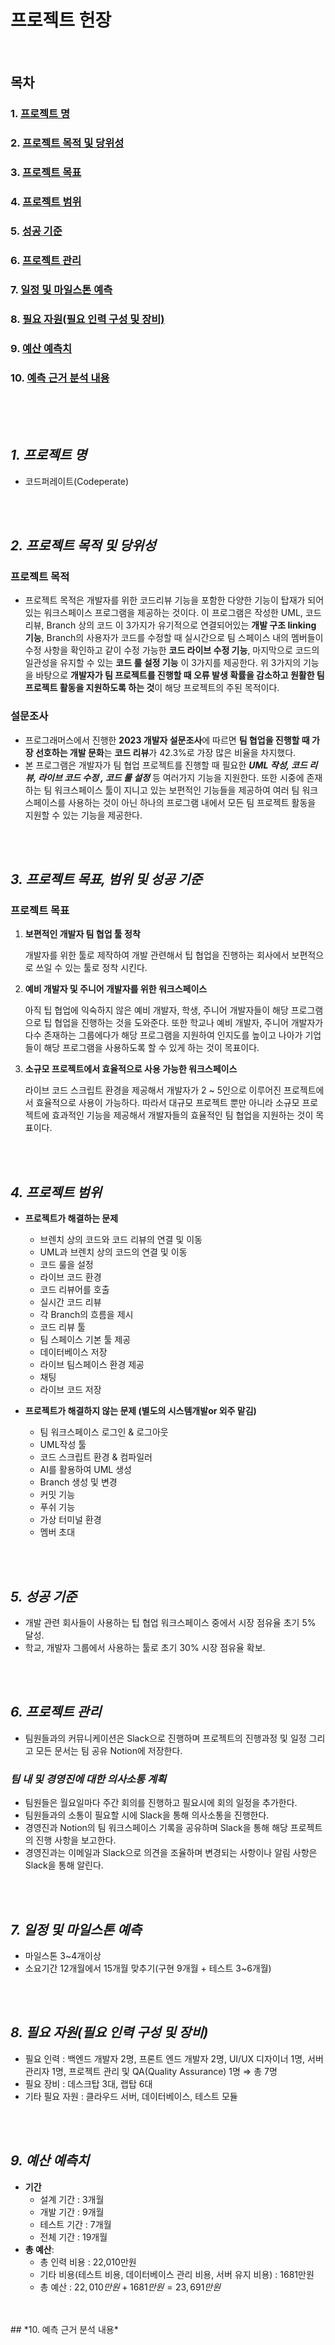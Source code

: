 # 프로젝트 헌장
<br>


## 목차

### 1. [프로젝트 명](프로젝트-명)
### 2. [프로젝트 목적 및 당위성](프로젝트-목적-및-당위성) 
### 3. [프로젝트 목표](프로젝트-목표) 
### 4. [프로젝트 범위](프로젝트-범위) 
### 5. [성공 기준](성공-기준) 
### 6. [프로젝트 관리](프로젝트-관리) 
### 7. [일정 및 마일스톤 예측](일정-및-마일스톤-예측) 
### 8. [필요 자원(필요 인력 구성 및 장비)](필요-자원(필요-인력-구성-및-장비))
### 9. [예산 예측치](예산-예측치)
### 10. [예측 근거 분석 내용](예측-근거-분석-내용)



<br>

<br>

<br>

## *1. 프로젝트 명*

- 코드퍼레이트(Codeperate)

<br>
<br>

## *2. 프로젝트 목적 및 당위성*

### 프로젝트 목적

- 프로젝트 목적은 개발자를 위한 코드리뷰 기능을 포함한 다양한 기능이 탑재가 되어 있는 워크스페이스 프로그램을 제공하는 것이다. 이 프로그램은 작성한 UML, 코드 리뷰, Branch 상의 코드 이 3가지가 유기적으로 연결되어있는 **개발 구조 linking 기능**, Branch의 사용자가 코드를 수정할 때 실시간으로 팀 스페이스 내의 멤버들이 수정 사항을 확인하고 같이 수정 가능한 **코드 라이브 수정 기능**, 마지막으로 코드의 일관성을 유지할 수 있는 **코드 룰 설정 기능** 이 3가지를 제공한다. 위 3가지의 기능을 바탕으로 **개발자가 팀 프로젝트를 진행할 때 오류 발생 확률을 감소하고 원활한 팀 프로젝트 활동을 지원하도록 하는 것**이 해당 프로젝트의 주된 목적이다.


### 설문조사

- 프로그래머스에서 진행한 **2023 개발자 설문조사**에 따르면 **팀 협업을 진행할 때 가장 선호하는 개발 문화**는 **코드 리뷰**가 42.3%로 가장 많은 비율을 차지했다.
- 본 프로그램은 개발자가 팀 협업 프로젝트를 진행할 때 필요한 ***UML 작성, 코드 리뷰, 라이브 코드 수정 , 코드 룰 설정*** 등 여러가지 기능을 지원한다. 또한 시중에 존재하는 팀 워크스페이스 툴이 지니고 있는 보편적인 기능들을 제공하여 여러 팀 워크스페이스를 사용하는 것이 아닌 하나의 프로그램 내에서 모든 팀 프로젝트 활동을 지원할 수 있는 기능을 제공한다.

<br>
<br>

## *3. 프로젝트 목표,  범위 및 성공 기준*

### 프로젝트 목표

1. **보편적인 개발자 팀 협업 툴 정착**
    
    개발자를 위한 툴로 제작하여 개발 관련해서 팁 협업을 진행하는 회사에서 보편적으로 쓰일 수 있는 툴로 정착 시킨다. 
    
2. **예비 개발자 및 주니어 개발자를 위한 워크스페이스**
    
    아직 팁 협업에 익숙하지 않은 예비 개발자, 학생, 주니어 개발자들이 해당 프로그램으로 팁 협업을 진행하는 것을 도와준다. 또한 학교나 예비 개발자, 주니어 개발자가 다수 존재하는 그룹에다가 해당 프로그램을 지원하여 인지도를 높이고 나아가 기업들이 해당 프로그램을 사용하도록 할 수 있게 하는 것이 목표이다.
    
3. **소규모 프로젝트에서 효율적으로 사용 가능한 워크스페이스**
    
    라이브 코드 스크립트 환경을 제공해서 개발자가 2 ~ 5인으로 이루어진 프로젝트에서 효율적으로 사용이 가능하다. 따라서 대규모 프로젝트 뿐만 아니라 소규모 프로젝트에 효과적인 기능을 제공해서 개발자들의 효율적인 팀 협업을 지원하는 것이 목표이다.
<br>
<br>
    
## *4. 프로젝트 범위*

- **프로젝트가 해결하는 문제**
    - 브렌치 상의 코드와 코드 리뷰의 연결 및 이동
    - UML과 브렌치 상의 코드의 연결 및 이동
    - 코드 룰을 설정
    - 라이브 코드 환경
    - 코드 리뷰어를 호출
    - 실시간 코드 리뷰
    - 각 Branch의 흐름을 제시
    - 코드 리뷰 툴
    - 팀 스페이스 기본 툴 제공
    - 데이터베이스 저장
    - 라이브 팀스페이스 환경 제공
    - 채팅
    - 라이브 코드 저장
    
- **프로젝트가 해결하지 않는 문제 (별도의 시스템개발or 외주 맡김)**
    - 팀 워크스페이스 로그인 & 로그아웃
    - UML작성 툴
    - 코드 스크립트 환경 & 컴파일러
    - AI를 활용하여 UML 생성
    - Branch 생성 및 변경
    - 커밋 기능
    - 푸쉬 기능
    - 가상 터미널 환경
    - 멤버 초대

<br>
<br>

## *5. 성공 기준*

- 개발 관련 회사들이 사용하는 팁 협업 워크스페이스 중에서 시장 점유율 초기 5% 달성.
- 학교, 개발자 그룹에서 사용하는 툴로 초기 30% 시장 점유율 확보.

<br>
<br>

## *6. *프로젝트 관리**

- 팀원들과의 커뮤니케이션은 Slack으로 진행하며 프로젝트의 진행과정 및 일정 그리고 모든 문서는 팀 공유 Notion에 저장한다.

### *팀 내 및 경영진에 대한 의사소통 계획*

- 팀원들은 월요일마다 주간 회의를 진행하고 필요시에 회의 일정을 추가한다.
- 팀원들과의 소통이 필요할 시에 Slack을 통해 의사소통을 진행한다.
- 경영진과 Notion의 팀 워크스페이스 기록을 공유하며 Slack을 통해 해당 프로젝트의 진행 사항을 보고한다.
- 경영진과는 이메일과 Slack으로 의견을 조율하며 변경되는 사항이나 알림 사항은 Slack을 통해 알린다.

<br>
<br>

## *7. 일정 및 마일스톤 예측*

- 마일스톤 3~4개이상
- 소요기간 12개월에서 15개월 맞추기(구현 9개월 + 테스트 3~6개월)

<br>
<br>

## *8. 필요 자원(필요 인력 구성 및 장비)*

- 필요 인력 : 백엔드 개발자 2명, 프론트 엔드 개발자 2명, UI/UX 디자이너 1명, 서버 관리자 1명, 프로젝트 관리 및 QA(Quality Assurance) 1명 ⇒ 총 7명
- 필요 장비 :  데스크탑 3대, 랩탑 6대
- 기타 필요 자원 : 클라우드 서버, 데이터베이스, 테스트 모듈
<br>
<br>

## *9. 예산 예측치*

- **기간**
    - 설계 기간 : 3개월
    - 개발 기간 : 9개월
    - 테스트 기간 : 7개월
    - 전체 기간 : 19개월
- **총 예산**:
    - 총 인력 비용 : 22,010만원
    - 기타 비용(테스트 비용, 데이터베이스 관리 비용, 서버 유지 비용) : 1681만원
    - 총 예산 : $22,010만원+1681만원=23,691만원$
<br>
<br>
## *10. 예측 근거 분석 내용*

